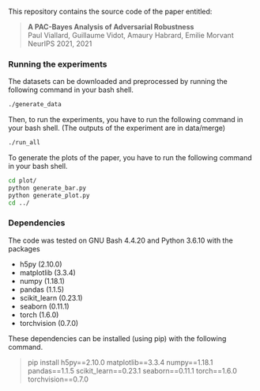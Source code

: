 This repository contains the source code of the paper entitled:

> **A PAC-Bayes Analysis of Adversarial Robustness**<br/>
> Paul Viallard, Guillaume Vidot, Amaury Habrard, Emilie Morvant<br/>
> NeurIPS 2021, 2021

### Running the experiments 

The datasets can be downloaded and preprocessed by running the following command in your bash shell.
```bash
./generate_data
```
Then, to run the experiments, you have to run the following command in your bash shell.
(The outputs of the experiment are in data/merge)
```bash
./run_all
```

To generate the plots of the paper, you have to run the following command in your bash shell.
```bash
cd plot/ 
python generate_bar.py
python generate_plot.py
cd ../
```

### Dependencies

The code was tested on GNU Bash 4.4.20 and Python 3.6.10 with the packages
* h5py (2.10.0)
* matplotlib (3.3.4)
* numpy (1.18.1)
* pandas (1.1.5)
* scikit_learn (0.23.1)
* seaborn (0.11.1)
* torch (1.6.0)
* torchvision (0.7.0)

These dependencies can be installed (using pip) with the following command.
> pip install h5py==2.10.0 matplotlib==3.3.4 numpy==1.18.1 pandas==1.1.5 scikit_learn==0.23.1 seaborn==0.11.1 torch==1.6.0 torchvision==0.7.0
